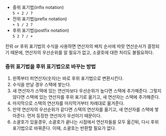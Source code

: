 * 중위 표기법(infix notation)             
``5 + 2 / 7``
* 전위 표기법(prefix notation)         
``+ 5 / 2 7``
* 후위 표기법(postfix notation)   
``5 2 7 / +``

전위 or 후위 표기법의 수식을 사용하면 연산자의 배치 순서에 따랏 연산순서가 결정되기 때문에, 연산자의 우선순위를 알 필요가 없고, 
소괄호에 대한 처리도 불필요하다.

### 중위 표기법을 후위 표기법으로 바꾸는 방법
1. 왼쪽부터 피연산자(숫자)는 바로 후위 표기법으로 변환시킨다.
2. 수식을 만날 경우 스택에 쌓는다.
3. 새 연산자가 스택에 있는 연산자보다 우선순위가 높다면 스택에 추가해준다.
   그렇지않다면 스택에 있는 연산자를 후위 표기로 옮기고, 새 연산자는 스택에 추가해준다.
4. 마지막으로 스택의 연산자를 마지막거부터 차례대로 옮겨준다.
5. 만약 연산자의 우선순위가 같다면 스택의 연산자를 옮기고, 새 연산자를 스택에 쌓아준다. 먼저 등장한 연산자가 우선이기 때문이다.
6. 소괄호가 있을경우, 소괄호가 끝나는 시점에서 연산자들을 모두 옮긴뒤, 다시 후위 표기법으로 바꿔준다. 이때, 소괄호는 반환할 필요가 없다.
